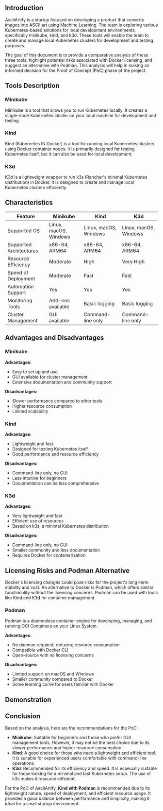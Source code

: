 ## Introduction

AsciiArtify is a startup focused on developing a product that converts images into ASCII art using Machine Learning. The team is exploring various Kubernetes-based solutions for local development environments, specifically minikube, kind, and k3d. These tools will enable the team to create and manage local Kubernetes clusters for development and testing purposes.

The goal of this document is to provide a comparative analysis of these three tools, highlight potential risks associated with Docker licensing, and suggest an alternative with Podman. This analysis will help in making an informed decision for the Proof of Concept (PoC) phase of the project.

## Tools Description

### Minikube
Minikube is a tool that allows you to run Kubernetes locally. It creates a single-node Kubernetes cluster on your local machine for development and testing.

### Kind
Kind (Kubernetes IN Docker) is a tool for running local Kubernetes clusters using Docker container nodes. It is primarily designed for testing Kubernetes itself, but it can also be used for local development.

### K3d
K3d is a lightweight wrapper to run k3s (Rancher's minimal Kubernetes distribution) in Docker. It is designed to create and manage local Kubernetes clusters efficiently.

## Characteristics

| Feature                | Minikube                    | Kind                         | K3d                           |
|------------------------|-----------------------------|------------------------------|------------------------------|
| Supported OS           | Linux, macOS, Windows       | Linux, macOS, Windows        | Linux, macOS, Windows        |
| Supported Architectures| x86-64, ARM64               | x86-64, ARM64                | x86-64, ARM64                |
| Resource Efficiency    | Moderate                    | High                         | Very High                    |
| Speed of Deployment    | Moderate                    | Fast                         | Fast                         |
| Automation Support     | Yes                         | Yes                          | Yes                          |
| Monitoring Tools       | Add-ons available           | Basic logging                | Basic logging                |
| Cluster Management     | GUI available               | Command-line only            | Command-line only            |

## Advantages and Disadvantages

### Minikube
**Advantages:**
- Easy to set up and use
- GUI available for cluster management
- Extensive documentation and community support

**Disadvantages:**
- Slower performance compared to other tools
- Higher resource consumption
- Limited scalability

### Kind
**Advantages:**
- Lightweight and fast
- Designed for testing Kubernetes itself
- Good performance and resource efficiency

**Disadvantages:**
- Command-line only, no GUI
- Less intuitive for beginners
- Documentation can be less comprehensive

### K3d
**Advantages:**
- Very lightweight and fast
- Efficient use of resources
- Based on k3s, a minimal Kubernetes distribution

**Disadvantages:**
- Command-line only, no GUI
- Smaller community and less documentation
- Requires Docker for containerization

## Licensing Risks and Podman Alternative

Docker's licensing changes could pose risks for the project's long-term stability and cost. An alternative to Docker is Podman, which offers similar functionality without the licensing concerns. Podman can be used with tools like Kind and K3d for container management.

### Podman
Podman is a daemonless container engine for developing, managing, and running OCI Containers on your Linux System.

**Advantages:**
- No daemon required, reducing resource consumption
- Compatible with Docker CLI
- Open-source with no licensing concerns

**Disadvantages:**
- Limited support on macOS and Windows
- Smaller community compared to Docker
- Some learning curve for users familiar with Docker

## Demonstration

## Conclusion

Based on the analysis, here are the recommendations for the PoC:

- **Minikube**: Suitable for beginners and those who prefer GUI management tools. However, it may not be the best choice due to its slower performance and higher resource consumption.
- **Kind**: A good choice for those who need a lightweight and efficient tool. It is suitable for experienced users comfortable with command-line operations.
- **K3d**: Recommended for its efficiency and speed. It is especially suitable for those looking for a minimal and fast Kubernetes setup. The use of k3s makes it resource-efficient.

For the PoC of AsciiArtify, **Kind with Podman** is recommended due to its lightweight nature, speed of deployment, and efficient resource usage. It provides a good balance between performance and simplicity, making it ideal for a small startup environment.